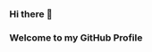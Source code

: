 ### Hi there 👋
### Welcome to my GitHub Profile 

<!--
**basillatif/basillatif** is a ✨ _special_ ✨ repository because its `README.md` (this file) appears on your GitHub profile.

Here are some ideas to get you started:

- 🔭 I’m currently working on 2 Kaggle Competitions and tutoring on Wyzant.com
- 🌱 I’m currently learning how Spark and Scala.  
- 👯 I’m looking to collaborate on ML/Data Science projects. 
- 🤔 I’m looking for help with building Internet businesses.
- 💬 Ask me about Business Analytics and Data Science. 
- 📫 How to reach me: basil.latif@gmail.com
- ⚡ Fun fact: Do what makes you happy
-->

